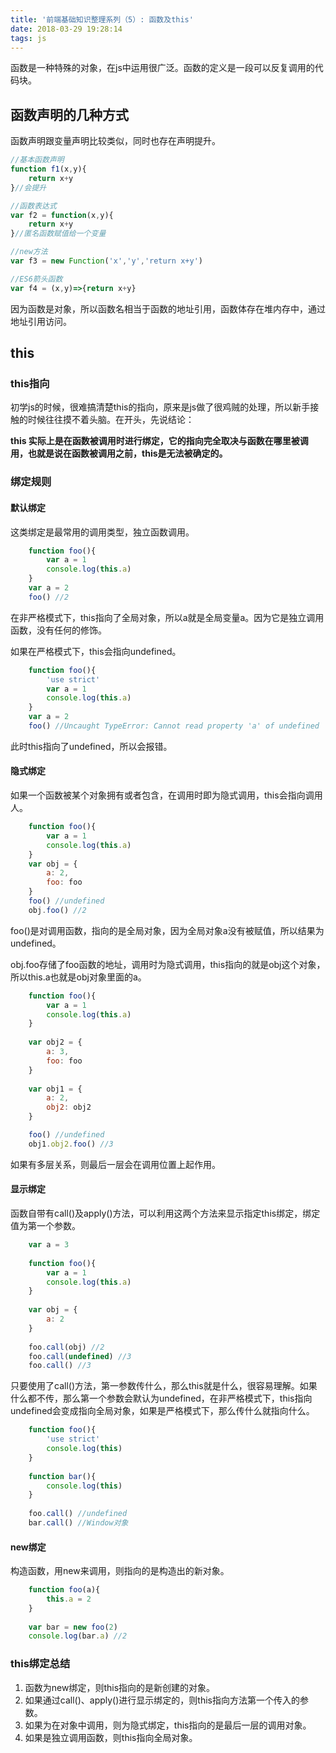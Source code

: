 ```yaml
---
title: '前端基础知识整理系列（5）: 函数及this'
date: 2018-03-29 19:28:14
tags: js
---
```


函数是一种特殊的对象，在js中运用很广泛。函数的定义是一段可以反复调用的代码块。

## 函数声明的几种方式

函数声明跟变量声明比较类似，同时也存在声明提升。

```javascript
//基本函数声明
function f1(x,y){
    return x+y
}//会提升

//函数表达式
var f2 = function(x,y){
    return x+y
}//匿名函数赋值给一个变量

//new方法
var f3 = new Function('x','y','return x+y')

//ES6箭头函数
var f4 = (x,y)=>{return x+y}
```

因为函数是对象，所以函数名相当于函数的地址引用，函数体存在堆内存中，通过地址引用访问。

## this

### this指向
初学js的时候，很难搞清楚this的指向，原来是js做了很鸡贼的处理，所以新手接触的时候往往摸不着头脑。在开头，先说结论：

**this 实际上是在函数被调用时进行绑定，它的指向完全取决与函数在哪里被调用，也就是说在函数被调用之前，this是无法被确定的。**

### 绑定规则

#### 默认绑定

这类绑定是最常用的调用类型，独立函数调用。

```javascript
    function foo(){
        var a = 1
        console.log(this.a)
    }
    var a = 2
    foo() //2
```

在非严格模式下，this指向了全局对象，所以a就是全局变量a。因为它是独立调用函数，没有任何的修饰。

如果在严格模式下，this会指向undefined。

```javascript
    function foo(){
        'use strict'
        var a = 1
        console.log(this.a)
    }
    var a = 2
    foo() //Uncaught TypeError: Cannot read property 'a' of undefined
```

此时this指向了undefined，所以会报错。

#### 隐式绑定

如果一个函数被某个对象拥有或者包含，在调用时即为隐式调用，this会指向调用人。

```javascript
    function foo(){
        var a = 1
        console.log(this.a)
    }
    var obj = {
        a: 2,
        foo: foo
    }
    foo() //undefined
    obj.foo() //2
```

foo()是对调用函数，指向的是全局对象，因为全局对象a没有被赋值，所以结果为undefined。

obj.foo存储了foo函数的地址，调用时为隐式调用，this指向的就是obj这个对象，所以this.a也就是obj对象里面的a。

```javascript
    function foo(){
        var a = 1
        console.log(this.a)
    }
    
    var obj2 = {
        a: 3,
        foo: foo
    }
    
    var obj1 = {
        a: 2,
        obj2: obj2
    }

    foo() //undefined
    obj1.obj2.foo() //3
```

如果有多层关系，则最后一层会在调用位置上起作用。

#### 显示绑定

函数自带有call()及apply()方法，可以利用这两个方法来显示指定this绑定，绑定值为第一个参数。

```javascript
    var a = 3
    
    function foo(){
        var a = 1
        console.log(this.a)
    }
    
    var obj = {
        a: 2
    }
    
    foo.call(obj) //2
    foo.call(undefined) //3
    foo.call() //3
```

只要使用了call()方法，第一参数传什么，那么this就是什么，很容易理解。如果什么都不传，那么第一个参数会默认为undefined，在非严格模式下，this指向undefined会变成指向全局对象，如果是严格模式下，那么传什么就指向什么。

```javascript
    function foo(){
        'use strict'
        console.log(this)
    }
    
    function bar(){
        console.log(this)
    }
    
    foo.call() //undefined
    bar.call() //Window对象

```

#### new绑定

构造函数，用new来调用，则指向的是构造出的新对象。

```javascript
    function foo(a){
        this.a = 2
    }
    
    var bar = new foo(2)
    console.log(bar.a) //2
```

### this绑定总结

1. 函数为new绑定，则this指向的是新创建的对象。
2. 如果通过call()、apply()进行显示绑定的，则this指向方法第一个传入的参数。
3. 如果为在对象中调用，则为隐式绑定，this指向的是最后一层的调用对象。
4. 如果是独立调用函数，则this指向全局对象。

